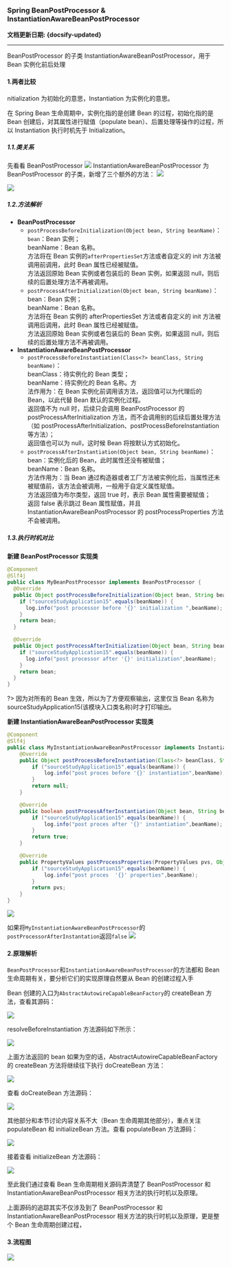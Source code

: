### Spring BeanPostProcessor & InstantiationAwareBeanPostProcessor <!-- {docsify-ignore} -->

**文档更新日期: {docsify-updated}**

---

BeanPostProcessor 的子类 InstantiationAwareBeanPostProcessor，用于 Bean 实例化前后处理

#### 1.两者比较

nitialization 为初始化的意思，Instantiation 为实例化的意思。

在 Spring Bean 生命周期中，实例化指的是创建 Bean 的过程，初始化指的是 Bean 创建后，对其属性进行赋值（populate bean）、后置处理等操作的过程，所以 Instantiation 执行时机先于 Initialization。

##### 1.1.类关系

先看看 BeanPostProcessor
![](https://typora-img-1257000606.cos.ap-beijing.myqcloud.com/05ClGN.png)
InstantiationAwareBeanPostProcessor 为 BeanPostProcessor 的子类，新增了三个额外的方法：
![](https://typora-img-1257000606.cos.ap-beijing.myqcloud.com/jlwm7J.png)

![](https://typora-img-1257000606.cos.ap-beijing.myqcloud.com/lLuONj.png)

##### 1.2.方法解析

- **BeanPostProcessor**
  - `postProcessBeforeInitialization(Object bean, String beanName)`：
    <br>`bean`：Bean 实例；
    <br>beanName：Bean 名称。
    <br>方法将在 Bean 实例的`afterPropertiesSet`方法或者自定义的 init 方法被调用前调用，此时 Bean 属性已经被赋值。<br>方法返回原始 Bean 实例或者包装后的 Bean 实例，如果返回 null，则后续的后置处理方法不再被调用。
  - `postProcessAfterInitialization(Object bean, String beanName)`：<br>bean：Bean 实例；<br>beanName：Bean 名称。<br>方法将在 Bean 实例的 afterPropertiesSet 方法或者自定义的 init 方法被调用后调用，此时 Bean 属性已经被赋值。<br>方法返回原始 Bean 实例或者包装后的 Bean 实例，如果返回 null，则后续的后置处理方法不再被调用。
- **InstantiationAwareBeanPostProcessor**
  - `postProcessBeforeInstantiation(Class<?> beanClass, String beanName)`：<br>beanClass：待实例化的 Bean 类型；<br>beanName：待实例化的 Bean 名称。方<br>法作用为：在 Bean 实例化前调用该方法，返回值可以为代理后的 Bean，以此代替 Bean 默认的实例化过程。<br>返回值不为 null 时，后续只会调用 BeanPostProcessor 的 postProcessAfterInitialization 方法，而不会调用别的后续后置处理方法（如 postProcessAfterInitialization、postProcessBeforeInstantiation 等方法）；<br>返回值也可以为 null，这时候 Bean 将按默认方式初始化。
  - `postProcessAfterInstantiation(Object bean, String beanName)`：<br>bean：实例化后的 Bean，此时属性还没有被赋值；<br>beanName：Bean 名称。<br>方法作用为：当 Bean 通过构造器或者工厂方法被实例化后，当属性还未被赋值前，该方法会被调用，一般用于自定义属性赋值。<br>方法返回值为布尔类型，返回 true 时，表示 Bean 属性需要被赋值；<br>返回 false 表示跳过 Bean 属性赋值，并且 InstantiationAwareBeanPostProcessor 的 postProcessProperties 方法不会被调用。

##### 1.3.执行时机对比

**新建 BeanPostProcessor 实现类**

```java
@Component
@Slf4j
public class MyBeanPostProcessor implements BeanPostProcessor {
  @Override
  public Object postProcessBeforeInitialization(Object bean, String beanName) throws BeansException {
    if ("sourceStudyApplication15".equals(beanName)) {
      log.info("post processor before '{}' initialization ",beanName);
    }
    return bean;
  }

  @Override
  public Object postProcessAfterInitialization(Object bean, String beanName) throws BeansException {
    if ("sourceStudyApplication15".equals(beanName)) {
      log.info("post processor after '{}' initialization",beanName);
    }
    return bean;
  }
}
```

?> 因为对所有的 Bean 生效，所以为了方便观察输出，这里仅当 Bean 名称为 sourceStudyApplication15(该模块入口类名称)时才打印输出。

**新建 InstantiationAwareBeanPostProcessor 实现类**

```java
@Component
@Slf4j
public class MyInstantiationAwareBeanPostProcessor implements InstantiationAwareBeanPostProcessor {
	@Override
	public Object postProcessBeforeInstantiation(Class<?> beanClass, String beanName) throws BeansException {
		if ("sourceStudyApplication15".equals(beanName)) {
			log.info("post proces before '{}' instantiation",beanName);
		}
		return null;
	}

	@Override
	public boolean postProcessAfterInstantiation(Object bean, String beanName) throws BeansException {
		if ("sourceStudyApplication15".equals(beanName)) {
			log.info("post proces after '{}' instantiation",beanName);
		}
		return true;
	}

	@Override
	public PropertyValues postProcessProperties(PropertyValues pvs, Object bean, String beanName) throws BeansException {
		if ("sourceStudyApplication15".equals(beanName)) {
			log.info("post proces  '{}' properties",beanName);
		}
		return pvs;
	}
}

```

![](https://typora-img-1257000606.cos.ap-beijing.myqcloud.com/wsg7e2.png)

如果将`MyInstantiationAwareBeanPostProcessor`的`postProcessorAfterInstantation`返回`false`
![](https://typora-img-1257000606.cos.ap-beijing.myqcloud.com/TN4Sm1.png)

#### 2.原理解析

`BeanPostProcessor`和`InstantiationAwareBeanPostProcessor`的方法都和 Bean 生命周期有关，要分析它们的实现原理自然要从 Bean 的创建过程入手

Bean 创建的入口为`AbstractAutowireCapableBeanFactory`的 createBean 方法，查看其源码：

![](https://typora-img-1257000606.cos.ap-beijing.myqcloud.com/qJgQPC.png)

resolveBeforeInstantiation 方法源码如下所示：

![](https://typora-img-1257000606.cos.ap-beijing.myqcloud.com/yczSqX.png)

上面方法返回的 bean 如果为空的话，AbstractAutowireCapableBeanFactory 的 createBean 方法将继续往下执行 doCreateBean 方法：

![](https://typora-img-1257000606.cos.ap-beijing.myqcloud.com/N7XNwB.png)

查看 doCreateBean 方法源码：

![](https://typora-img-1257000606.cos.ap-beijing.myqcloud.com/TVmes6.png)

其他部分和本节讨论内容关系不大（Bean 生命周期其他部分），重点关注 populateBean 和 initializeBean 方法。查看 populateBean 方法源码：

![](https://typora-img-1257000606.cos.ap-beijing.myqcloud.com/8TiHtn.png)

接着查看 initializeBean 方法源码：

![](https://typora-img-1257000606.cos.ap-beijing.myqcloud.com/eNhevK.png)

至此我们通过查看 Bean 生命周期相关源码弄清楚了 BeanPostProcessor 和 InstantiationAwareBeanPostProcessor 相关方法的执行时机以及原理。

上面源码的追踪其实不仅涉及到了 BeanPostProcessor 和 InstantiationAwareBeanPostProcessor 相关方法的执行时机以及原理，更是整个 Bean 生命周期创建过程，

#### 3.流程图

![](https://typora-img-1257000606.cos.ap-beijing.myqcloud.com/zr6fDx.png)
